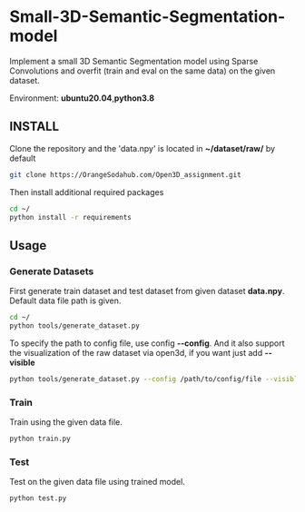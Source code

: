 # Small-3D-Semantic-Segmentation-model
Implement a small 3D Semantic Segmentation model using Sparse Convolutions and overfit (train and eval on the same data) on the given dataset.


Environment: **ubuntu20.04**,**python3.8**

## INSTALL
Clone the repository and the 'data.npy' is located in **~/dataset/raw/** by default

```bash
git clone https://OrangeSodahub.com/Open3D_assignment.git
```

Then install additional required packages

```bash
cd ~/
python install -r requirements
```

## Usage
### Generate Datasets
First generate train dataset and test dataset from given dataset **data.npy**. Default data file path is given.

```bash
cd ~/
python tools/generate_dataset.py
```

To specify the path to config file, use config **--config**. And it also support the visualization of the raw dataset via open3d, if you want just add **--visible**

```bash
python tools/generate_dataset.py --config /path/to/config/file --visible True
```

### Train
Train using the given data file.

```bash
python train.py
```


### Test
Test on the given data file using trained model.

```bash
python test.py
```

